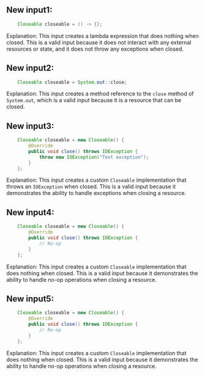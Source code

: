 ## New input1:
```java
    Closeable closeable = () -> {};
```
Explanation: This input creates a lambda expression that does nothing when closed. This is a valid input because it does not interact with any external resources or state, and it does not throw any exceptions when closed.

## New input2:
```java
    Closeable closeable = System.out::close;
```
Explanation: This input creates a method reference to the `close` method of `System.out`, which is a valid input because it is a resource that can be closed.

## New input3:
```java
    Closeable closeable = new Closeable() {
        @Override
        public void close() throws IOException {
            throw new IOException("Test exception");
        }
    };
```
Explanation: This input creates a custom `Closeable` implementation that throws an `IOException` when closed. This is a valid input because it demonstrates the ability to handle exceptions when closing a resource.

## New input4:
```java
    Closeable closeable = new Closeable() {
        @Override
        public void close() throws IOException {
            // No-op
        }
    };
```
Explanation: This input creates a custom `Closeable` implementation that does nothing when closed. This is a valid input because it demonstrates the ability to handle no-op operations when closing a resource.

## New input5:
```java
    Closeable closeable = new Closeable() {
        @Override
        public void close() throws IOException {
            // No-op
        }
    };
```
Explanation: This input creates a custom `Closeable` implementation that does nothing when closed. This is a valid input because it demonstrates the ability to handle no-op operations when closing a resource.
